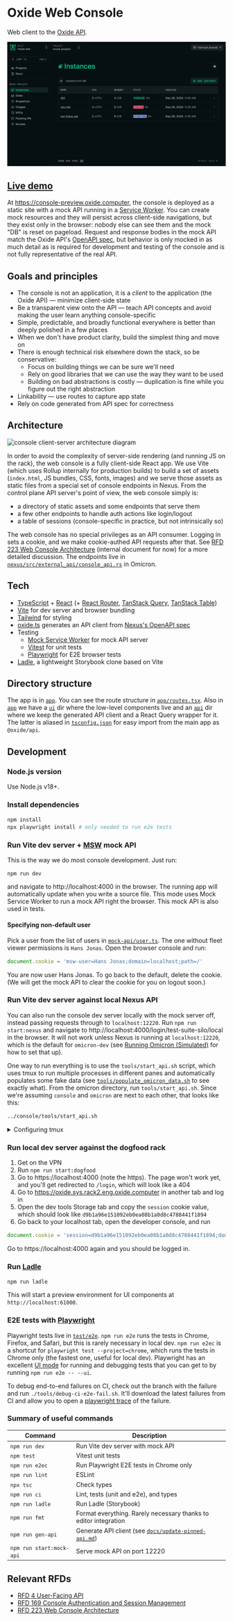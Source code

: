 # Oxide Web Console

Web client to the [Oxide API](https://github.com/oxidecomputer/omicron).

![screenshot of instances list page](docs/readme-screenshot.png)

## [Live demo](https://console-preview.oxide.computer)

At https://console-preview.oxide.computer, the console is deployed as a static site with a mock API running in a [Service Worker](https://developer.mozilla.org/en-US/docs/Web/API/Service_Worker_API). You can create mock resources and they will persist across client-side navigations, but they exist only in the browser: nobody else can see them and the mock "DB" is reset on pageload. Request and response bodies in the mock API match the Oxide API's [OpenAPI spec](https://github.com/oxidecomputer/omicron/blob/main/openapi/nexus.json), but behavior is only mocked in as much detail as is required for development and testing of the console and is not fully representative of the real API.

## Goals and principles

- The console is not an application, it is a _client_ to the application (the Oxide API) — minimize client-side state
- Be a transparent view onto the API — teach API concepts and avoid making the user learn anything console-specific
- Simple, predictable, and broadly functional everywhere is better than deeply polished in a few places
- When we don't have product clarity, build the simplest thing and move on
- There is enough technical risk elsewhere down the stack, so be conservative:
  - Focus on building things we can be sure we'll need
  - Rely on good libraries that we can use the way they want to be used
  - Building on bad abstractions is costly — duplication is fine while you figure out the right abstraction
- Linkability — use routes to capture app state
- Rely on code generated from API spec for correctness

## Architecture

![console client-server architecture diagram](docs/architecture-browser-only.svg)

In order to avoid the complexity of server-side rendering (and running JS on the rack), the web console is a fully client-side React app. We use Vite (which uses Rollup internally for production builds) to build a set of assets (`index.html`, JS bundles, CSS, fonts, images) and we serve those assets as static files from a special set of console endpoints in Nexus. From the control plane API server's point of view, the web console simply is:

- a directory of static assets and some endpoints that serve them
- a few other endpoints to handle auth actions like login/logout
- a table of sessions (console-specific in practice, but not intrinsically so)

The web console has no special privileges as an API consumer. Logging in sets a cookie, and we make cookie-authed API requests after that. See [RFD 223 Web Console Architecture](https://rfd.shared.oxide.computer/rfd/0223) (internal document for now) for a more detailed discussion. The endpoints live in [`nexus/src/external_api/console_api.rs`](https://github.com/oxidecomputer/omicron/blob/c3048a1b43b046c284432eba34d0bc1933de4d56/nexus/src/external_api/console_api.rs) in Omicron.

## Tech

- [TypeScript](https://www.typescriptlang.org/) + [React](https://reactjs.org/) (+ [React Router](https://reactrouter.com/), [TanStack Query](https://tanstack.com/query/latest/), [TanStack Table](https://tanstack.com/table/v8/))
- [Vite](https://vitejs.dev/) for dev server and browser bundling
- [Tailwind](https://tailwindcss.com/) for styling
- [oxide.ts](https://github.com/oxidecomputer/oxide.ts) generates an API client from [Nexus's OpenAPI spec](https://github.com/oxidecomputer/omicron/blob/main/openapi/nexus.json)
- Testing
  - [Mock Service Worker](https://mswjs.io/) for mock API server
  - [Vitest](https://vitest.dev/) for unit tests
  - [Playwright](https://playwright.dev/) for E2E browser tests
- [Ladle](https://ladle.dev/), a lightweight Storybook clone based on Vite

## Directory structure

The app is in [`app`](app). You can see the route structure in [`app/routes.tsx`](app/routes.tsx). Also in [`app`](app) we have a [`ui`](app/ui) dir where the low-level components live and an [`api`](app/api) dir where we keep the generated API client and a React Query wrapper for it. The latter is aliased in [`tsconfig.json`](tsconfig.json) for easy import from the main app as `@oxide/api`.

## Development

### Node.js version

Use Node.js v18+.

### Install dependencies

```sh
npm install
npx playwright install # only needed to run e2e tests
```

### Run Vite dev server + [MSW](https://mswjs.io/) mock API

This is the way we do most console development. Just run:

```
npm run dev
```

and navigate to http://localhost:4000 in the browser. The running app will automatically update when you write a source file. This mode uses Mock Service Worker to run a mock API right the browser. This mock API is also used in tests.

#### Specifying non-default user

Pick a user from the list of users in
[`mock-api/user.ts`](/mock-api/user.ts). The one without fleet
viewer permissions is `Hans Jonas`. Open the browser console and run:

```js
document.cookie = 'msw-user=Hans Jonas;domain=localhost;path=/'
```

You are now user Hans Jonas. To go back to the default, delete the cookie. (We will get the mock API to clear the cookie for you on logout soon.)

### Run Vite dev server against local Nexus API

You can also run the console dev server locally with the mock server off, instead passing requests through to `localhost:12220`. Run `npm run start:nexus` and navigate to http://localhost:4000/login/test-suite-silo/local in the browser. It will not work unless Nexus is running at `localhost:12220`, which is the default for `omicron-dev` (see [Running Omicron (Simulated)](https://github.com/oxidecomputer/omicron/blob/main/docs/how-to-run-simulated.adoc) for how to set that up).

One way to run everything is to use the `tools/start_api.sh` script, which uses tmux to run multiple processes in different panes and automatically populates some fake data (see [`tools/populate_omicron_data.sh`](tools/populate_omicron_data.sh) to see exactly what). From the omicron directory, run `tools/start_api.sh`. Since we're assuming `console` and `omicron` are next to each other, that looks like this:

```sh
../console/tools/start_api.sh
```

<details>
<summary>Configuring tmux</summary

Because running the API requires running two programs plus the populate data script, we use tmux to split the terminal into panes so we can see the log output of all three. tmux has its own complicated set of [keyboard shortcuts](https://tmuxcheatsheet.com/). A good way to avoid having to deal with that if you want to poke around in the server logs is to create `~/.tmux.conf` that looks like this:

```
set -g mouse on
```

This will let you click to focus a pane and scrolling output with the mouse will automatically work. If you do want to use the shortcuts, here's a `tmux.conf` to make it a little more vim-like:

```shell
# change leader key from ctrl-b to ctrl-a
unbind C-b
set-option -g prefix C-a
bind-key C-a send-prefix

# ctrl-a v makes a vertical split, ctrl-a h make a horizontal split
bind v split-window -h
bind s split-window -v
unbind '"'
unbind %

# ctrl-a h/j/k/l move between panes
bind h select-pane -L
bind j select-pane -D
bind k select-pane -U
bind l select-pane -R

set -g mouse on
```

</details>

### Run local dev server against the dogfood rack

1. Get on the VPN
1. Run `npm run start:dogfood`
1. Go to https://localhost:4000 (note the https). The page won't work yet, and you'll get redirected to `/login`, which will look like a 404
1. Go to https://oxide.sys.rack2.eng.oxide.computer in another tab and log in
1. Open the dev tools Storage tab and copy the `session` cookie value, which should look like `d9b1a96e151092eb0ea08b1a0d8c4788441f1894`
1. Go back to your localhost tab, open the developer console, and run

```js
document.cookie = 'session=d9b1a96e151092eb0ea08b1a0d8c4788441f1894;domain=localhost;path=/'
```

Go to https://localhost:4000 again and you should be logged in.

### Run [Ladle](https://ladle.dev/)

```
npm run ladle
```

This will start a preview environment for UI components at `http://localhost:61000`.

### E2E tests with [Playwright](https://playwright.dev/)

Playwright tests live in [`test/e2e`](test/e2e/). `npm run e2e` runs the tests in Chrome, Firefox, and Safari, but this is rarely necessary in local dev. `npm run e2ec` is a shortcut for `playwright test --project=chrome`, which runs the tests in Chrome only (the fastest one, useful for local dev). Playwright has an excellent [UI mode](https://playwright.dev/docs/test-ui-mode) for running and debugging tests that you can get to by running `npm run e2e -- --ui`.

To debug end-to-end failures on CI, check out the branch with the failure and run `./tools/debug-ci-e2e-fail.sh`. It'll download the latest failures from CI and allow you to open a [playwright trace](https://playwright.dev/docs/trace-viewer-intro#viewing-the-trace) of the failure.

### Summary of useful commands

| Command                  | Description                                                                        |
| ------------------------ | ---------------------------------------------------------------------------------- |
| `npm run dev`            | Run Vite dev server with mock API                                                  |
| `npm test`               | Vitest unit tests                                                                  |
| `npm run e2ec`           | Run Playwright E2E tests in Chrome only                                            |
| `npm run lint`           | ESLint                                                                             |
| `npx tsc`                | Check types                                                                        |
| `npm run ci`             | Lint, tests (unit and e2e), and types                                              |
| `npm run ladle`          | Run Ladle (Storybook)                                                              |
| `npm run fmt`            | Format everything. Rarely necessary thanks to editor integration                   |
| `npm run gen-api`        | Generate API client (see [`docs/update-pinned-api.md`](docs/update-pinned-api.md)) |
| `npm run start:mock-api` | Serve mock API on port 12220                                                       |

## Relevant RFDs

- [RFD 4 User-Facing API](https://rfd.shared.oxide.computer/rfd/0004)
- [RFD 169 Console Authentication and Session Management](https://rfd.shared.oxide.computer/rfd/0169)
- [RFD 223 Web Console Architecture](https://rfd.shared.oxide.computer/rfd/0223)
